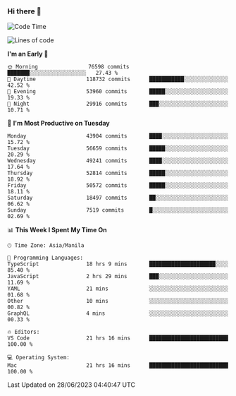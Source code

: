 ### Hi there 👋

<!--START_SECTION:waka-->
![Code Time](http://img.shields.io/badge/Code%20Time-4%2C116%20hrs%2044%20mins-blue)

![Lines of code](https://img.shields.io/badge/From%20Hello%20World%20I%27ve%20Written-107.8%20million%20lines%20of%20code-blue)

**I'm an Early 🐤** 

```text
🌞 Morning                76598 commits       ███████░░░░░░░░░░░░░░░░░░   27.43 % 
🌆 Daytime                118732 commits      ███████████░░░░░░░░░░░░░░   42.52 % 
🌃 Evening                53960 commits       █████░░░░░░░░░░░░░░░░░░░░   19.33 % 
🌙 Night                  29916 commits       ███░░░░░░░░░░░░░░░░░░░░░░   10.71 % 
```
📅 **I'm Most Productive on Tuesday** 

```text
Monday                   43904 commits       ████░░░░░░░░░░░░░░░░░░░░░   15.72 % 
Tuesday                  56659 commits       █████░░░░░░░░░░░░░░░░░░░░   20.29 % 
Wednesday                49241 commits       ████░░░░░░░░░░░░░░░░░░░░░   17.64 % 
Thursday                 52814 commits       █████░░░░░░░░░░░░░░░░░░░░   18.92 % 
Friday                   50572 commits       █████░░░░░░░░░░░░░░░░░░░░   18.11 % 
Saturday                 18497 commits       ██░░░░░░░░░░░░░░░░░░░░░░░   06.62 % 
Sunday                   7519 commits        █░░░░░░░░░░░░░░░░░░░░░░░░   02.69 % 
```


📊 **This Week I Spent My Time On** 

```text
🕑︎ Time Zone: Asia/Manila

💬 Programming Languages: 
TypeScript               18 hrs 9 mins       █████████████████████░░░░   85.40 % 
JavaScript               2 hrs 29 mins       ███░░░░░░░░░░░░░░░░░░░░░░   11.69 % 
YAML                     21 mins             ░░░░░░░░░░░░░░░░░░░░░░░░░   01.68 % 
Other                    10 mins             ░░░░░░░░░░░░░░░░░░░░░░░░░   00.82 % 
GraphQL                  4 mins              ░░░░░░░░░░░░░░░░░░░░░░░░░   00.33 % 

🔥 Editors: 
VS Code                  21 hrs 16 mins      █████████████████████████   100.00 % 

💻 Operating System: 
Mac                      21 hrs 16 mins      █████████████████████████   100.00 % 
```


 Last Updated on 28/06/2023 04:40:47 UTC
<!--END_SECTION:waka-->


<!--
**rad182/rad182** is a ✨ _special_ ✨ repository because its `README.md` (this file) appears on your GitHub profile.

Here are some ideas to get you started:

- 🔭 I’m currently working on ...
- 🌱 I’m currently learning ...
- 👯 I’m looking to collaborate on ...
- 🤔 I’m looking for help with ...
- 💬 Ask me about ...
- 📫 How to reach me: ...
- 😄 Pronouns: ...
- ⚡ Fun fact: ...
-->
